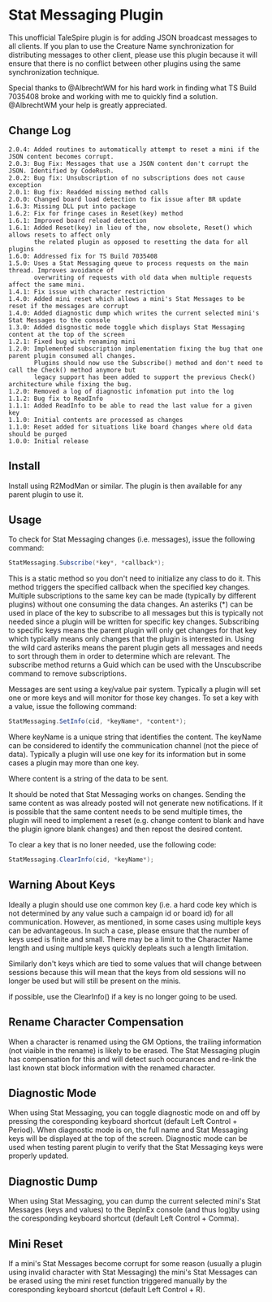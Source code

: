 # Stat Messaging Plugin

This unofficial TaleSpire plugin is for adding JSON broadcast messages to all clients.
If you plan to use the Creature Name synchronization for distributing messages to other client,
please use this plugin because it will ensure that there is no conflict between other plugins
using the same synchronization technique.

Special thanks to @AlbrechtWM for his hard work in finding what TS Build 7035408 broke and
working with me to quickly find a solution. @AlbrechtWM your help is greatly appreciated.

## Change Log

```
2.0.4: Added routines to automatically attempt to reset a mini if the JSON content becomes corrupt.
2.0.3: Bug Fix: Messages that use a JSON content don't corrupt the JSON. Identified by CodeRush.
2.0.2: Bug fix: Unsubscription of no subscriptions does not cause exception
2.0.1: Bug fix: Readded missing method calls
2.0.0: Changed board load detection to fix issue after BR update
1.6.3: Missing DLL put into package
1.6.2: Fix for fringe cases in Reset(key) method
1.6.1: Improved board reload detection
1.6.1: Added Reset(key) in lieu of the, now obsolete, Reset() which allows resets to affect only
       the related plugin as opposed to resetting the data for all plugins
1.6.0: Addressed fix for TS Build 7035408
1.5.0: Uses a Stat Messaging queue to process requests on the main thread. Improves avoidance of
       overwriting of requests with old data when multiple requests affect the same mini.
1.4.1: Fix issue with character restriction
1.4.0: Added mini reset which allows a mini's Stat Messages to be reset if the messages are corrupt
1.4.0: Added diagnostic dump which writes the current selected mini's Stat Messages to the console
1.3.0: Added disgnostic mode toggle which displays Stat Messaging content at the top of the screen
1.2.1: Fixed bug with renaming mini
1.2.0: Implemented subscription implementation fixing the bug that one parent plugin consumed all changes.
       Plugins should now use the Subscribe() method and don't need to call the Check() method anymore but
	   legacy support has been added to support the previous Check() architecture while fixing the bug.
1.2.0: Removed a log of diagnostic infomation put into the log
1.1.2: Bug fix to ReadInfo
1.1.1: Added ReadInfo to be able to read the last value for a given key
1.1.0: Initial contents are processed as changes
1.1.0: Reset added for situations like board changes where old data should be purged
1.0.0: Initial release
```

## Install

Install using R2ModMan or similar. The plugin is then available for any parent plugin to use it.

## Usage

To check for Stat Messaging changes (i.e. messages), issue the following command:

```C#
StatMessaging.Subscribe(*key*, *callback*);
```

This is a static method so you don't need to initialize any class to do it. This method triggers
the specified callback when the specified key changes. Multiple subscriptions to the same key can
be made (typically by different plugins) without one consuming the data changes. An asteriks (*) can be
used in place of the key to subscribe to all messages but this is typically not needed since a plugin
will be written for specific key changes. Subscribing to specific keys means the parent plugin will
only get changes for that key which typically means only changes that the plugin is interested in.
Using the wild card asteriks means the parent plugin gets all messages and needs to sort through them
in order to determine which are relevant. The subscribe method returns a Guid which can be used with
the Unscubscribe command to remove subscriptions. 

Messages are sent using a key/value pair system. Typically a plugin will set one or more keys and
will monitor for those key changes. To set a key with a value, issue the following command:

```C#
StatMessaging.SetInfo(cid, *keyName*, *content*);
```

Where keyName is a unique string that identifies the content. The keyName can be considered to
identify the communication channel (not the piece of data). Typically a plugin will use one key
for its information but in some cases a plugin may more than one key.

Where content is a string of the data to be sent.

It should be noted that Stat Messaging works on changes. Sending the same content as was already
posted will not generate new notifications. If it is possible that the same content needs to be
send multiple times, the plugin will need to implement a reset (e.g. change content to blank and
have the plugin ignore blank changes) and then repost the desired content.

To clear a key that is no loner needed, use the following code:

```C#
StatMessaging.ClearInfo(cid, *keyName*);
```

## Warning About Keys

Ideally a plugin should use one common key (i.e. a hard code key which is not determined by any
value such a campaign id or board id) for all communication. However, as mentioned, in some cases
using multiple keys can be advantageous. In such a case, please ensure that the number of keys
used is finite and small. There may be a limit to the Character Name length and using multiple
keys quickly depleats such a length limitation.

Similarly don't keys which are tied to some values that will change between sessions because
this will mean that the keys from old sessions will no longer be used but will still be present
on the minis.

if possible, use the ClearInfo() if a key is no longer going to be used.

## Rename Character Compensation

When a character is renamed using the GM Options, the trailing information (not viaible in the
rename) is likely to be erased. The Stat Messaging plugin has compensation for this and will
detect such occurances and re-link the last known stat block information with the renamed
character.

## Diagnostic Mode

When using Stat Messaging, you can toggle diagnostic mode on and off by pressing the coresponding
keyboard shortcut (default Left Control + Period). When diagnostic mode is on, the full name
and Stat Messaging keys will be displayed at the top of the screen. Diagnostic mode can be used
when testing parent plugin to verify that the Stat Messaging keys were properly updated.

## Diagnostic Dump

When using Stat Messaging, you can dump the current selected mini's Stat Messages (keys and values)
to the BepInEx console (and thus log)by using the coresponding keyboard shortcut (default
Left Control + Comma).

## Mini Reset

If a mini's Stat Messages become corrupt for some reason (usually a plugin using invalid character
with Stat Messaging) the mini's Stat Messages can be erased using the mini reset function triggered
manually by the coresponding keyboard shortcut (default Left Control + R).

